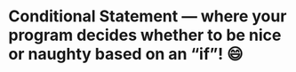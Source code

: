 # Conditional Statement — where your program decides whether to be nice or naughty based on an “if”! 😄
